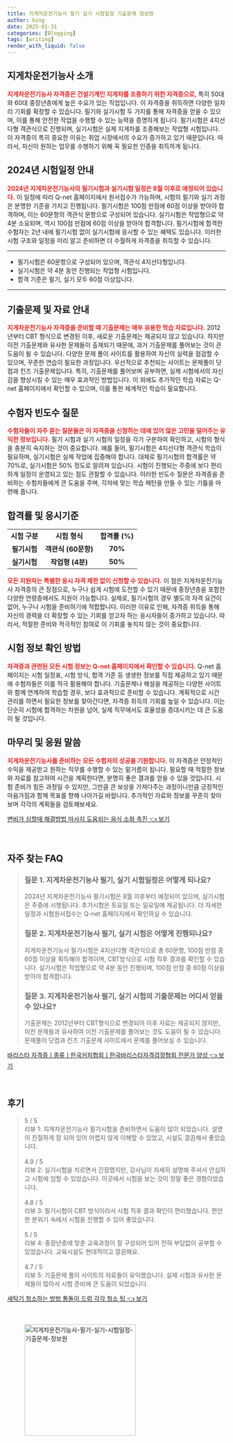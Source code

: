 ```yaml
---
title: 지게차운전기능사 필기 실기 시험일정 기출문제 정보원
author: bing
date: 2025-01-31
categories: [Blogging]
tags: [writing]
render_with_liquid: false
---
```



<h2 id='지게차운전기능사_소개'>지게차운전기능사 소개</h2>

<p><b><span style="color: #ee2323;">지게차운전기능사 자격증은 건설기계인 지게차를 조종하기 위한 자격증으로,<span></b> 특히 50대와 60대 중장년층에게 높은 수요가 있는 직업입니다. 이 자격증을 취득하면 다양한 일자리 기회를 확장할 수 있습니다. 필기와 실기시험 두 가지를 통해 자격증을 얻을 수 있으며, 이를 통해 안전한 작업을 수행할 수 있는 능력을 증명하게 됩니다. 필기시험은 4지선다형 객관식으로 진행되며, 실기시험은 실제 지게차를 조종해보는 작업형 시험입니다. 이 자격증이 특히 중요한 이유는 취업 시장에서의 수요가 증가하고 있기 때문입니다. 따라서, 자신이 원하는 업무를 수행하기 위해 꼭 필요한 인증을 취득하게 됩니다.</p>

<h2 id='2024년_시험일정'>2024년 시험일정 안내</h2>

<p><b><span style="color: #ee2323;">2024년 지게차운전기능사의 필기시험과 실기시험 일정은 8월 이후로 예정되어 있습니다.<span></b> 이 일정에 따라 Q-net 홈페이지에서 원서접수가 가능하며, 시험의 필기와 실기 과정은 분명한 기준을 가지고 진행됩니다. 필기시험은 100점 만점에 60점 이상을 받아야 합격하며, 이는 60문항의 객관식 문항으로 구성되어 있습니다. 실기시험은 작업형으로 약 4분 소요되며, 역시 100점 만점에 60점 이상을 받아야 합격합니다. 필기시험에 합격한 수험자는 2년 내에 필기시험 없이 실기시험에 응시할 수 있는 혜택도 있습니다. 이러한 시험 구조와 일정을 미리 알고 준비하면 더 수월하게 자격증을 취득할 수 있습니다.</p>

<hr />

<ul>
    <li>필기시험은 60문항으로 구성되어 있으며, 객관식 4지선다형입니다.</li>
    <li>실기시험은 약 4분 동안 진행되는 작업형 시험입니다.</li>
    <li>합격 기준은 필기, 실기 모두 60점 이상입니다.</li>
</ul>

<hr />

<h2 id='기출문제_및_자료'>기출문제 및 자료 안내</h2>

<p><b><span style="color: #ee2323;">지게차운전기능사 자격증을 준비할 때 기출문제는 매우 유용한 학습 자료입니다.<span></b> 2012년부터 CBT 형식으로 변경된 이후, 새로운 기출문제는 제공되지 않고 있습니다. 하지만 이전 기출문제와 유사한 문제들이 출제되기 때문에, 과거 기출문제를 풀어보는 것이 큰 도움이 될 수 있습니다. 다양한 문제 풀이 사이트를 활용하여 자신의 실력을 점검할 수 있으며, 꾸준한 연습이 필요한 과정입니다. 우선적으로 추천되는 사이트는 문제풀이 닷컴과 킨즈 기출문제입니다. 특히, 기출문제를 풀어보며 공부하면, 실제 시험에서의 자신감을 향상시킬 수 있는 매우 효과적인 방법입니다. 이 외에도 추가적인 학습 자료는 Q-net 홈페이지에서 확인할 수 있으며, 이를 통한 체계적인 학습이 필요합니다.</p>

<h2 id='수험자_빈도수_질문'>수험자 빈도수 질문</h2>

<p><b><span style="color: #ee2323;">수험자들이 자주 묻는 질문들은 이 자격증을 신청하는 데에 있어 많은 고민을 덜어주는 유익한 정보입니다.<span></b> 필기 시험과 실기 시험의 일정을 각기 구분하여 확인하고, 시험의 형식을 충분히 숙지하는 것이 중요합니다. 예를 들어, 필기시험은 4지선다형 객관식 학습이 필요하며, 실기시험은 실제 작업에 집중해야 합니다. 대체로 필기시험의 합격률은 약 70%로, 실기시험은 50% 정도로 알려져 있습니다. 시험이 진행되는 주중에 보다 편리하게 일정이 운영되고 있는 점도 관찰할 수 있습니다. 이러한 빈도수 질문은 자격증을 준비하는 수험자들에게 큰 도움을 주며, 각자에 맞는 학습 패턴을 만들 수 있는 기틀을 마련해 줍니다.</p>

<h2 id='합격률_및_응시기준'>합격률 및 응시기준</h2>

<table>
    <tr>
        <td style="text-align: center; height: 17px;"><b>시험 구분</b></td>
        <td style="text-align: center; height: 17px;"><b>시험 형식</b></td>
        <td style="text-align: center; height: 17px;"><b>합격률 (%)</b></td>
    </tr>
    <tr>
        <td style="text-align: center; height: 17px;"><b>필기시험</b></td>
        <td style="text-align: center; height: 17px;"><b>객관식 (60문항)</b></td>
        <td style="text-align: center; height: 17px;"><b>70%</b></td>
    </tr>
    <tr>
        <td style="text-align: center; height: 17px;"><b>실기시험</b></td>
        <td style="text-align: center; height: 17px;"><b>작업형 (4분)</b></td>
        <td style="text-align: center; height: 17px;"><b>50%</b></td>
    </tr>
</table>

<p><b><span style="color: #ee2323;">모든 지원자는 특별한 응시 자격 제한 없이 신청할 수 있습니다.<span></b> 이 점은 지게차운전기능사 자격증의 큰 장점으로, 누구나 쉽게 시험에 도전할 수 있기 때문에 중장년층을 포함한 다양한 연령층에서도 지원이 가능합니다. 실제로, 필기시험의 경우 별도의 자격 요건이 없어, 누구나 시험을 준비하기에 적합합니다. 이러한 이유로 인해, 자격증 취득을 통해 자신의 경력을 더 확장할 수 있는 기회를 얻고자 하는 응시자들이 증가하고 있습니다. 따라서, 적절한 준비와 적극적인 참여로 이 기회를 놓치지 않는 것이 중요합니다.</p>

<h2 id='시험_정보_확인'>시험 정보 확인 방법</h2>

<p><b><span style="color: #ee2323;">자격증과 관련된 모든 시험 정보는 Q-net 홈페이지에서 확인할 수 있습니다.<span></b> Q-net 홈페이지는 시험 일정표, 시험 방식, 합격 기준 등 생생한 정보를 직접 제공하고 있기 때문에 수험자들은 이를 적극 활용해야 합니다. 기출문제나 해설을 제공하는 다양한 사이트와 함께 연계하여 학습할 경우, 보다 효과적으로 준비할 수 있습니다. 계획적으로 시간 관리를 하면서 필요한 정보를 찾아간다면, 자격증 취득의 기회를 높일 수 있습니다. 이는 단순히 시험에 합격하는 차원을 넘어, 실제 직무에서도 효율성을 증대시키는 데 큰 도움이 될 것입니다.</p>

<h2 id='마무리_앱해'>마무리 및 응원 말씀</h2>

<p><b><span style="color: #ee2323;">지게차운전기능사를 준비하는 모든 수험자의 성공을 기원합니다.<span></b> 이 자격증은 안정적인 수익을 제공받고 원하는 직무를 수행할 수 있는 밑거름이 됩니다. 필요할 때 적절한 정보와 자료를 참고하여 시간을 계획한다면, 분명히 좋은 결과를 얻을 수 있을 것입니다. 시험 준비가 힘든 과정일 수 있지만, 그만큼 큰 보상을 가져다주는 과정이니만큼 긍정적인 마음가짐과 함께 목표를 향해 나아가길 바랍니다. 추가적인 자료와 정보를 꾸준히 찾아보며 각각의 계획들을 검토해보세요.</p>


<p><a class="click-button" title="변비가 심할때 해결방법 마사지 도움되는 음식 소화 촉진" href="https://adkhouse.github.io/posts/%EB%B3%80%EB%B9%84%EA%B0%80-%EC%8B%AC%ED%95%A0%EB%95%8C-%ED%95%B4%EA%B2%B0%EB%B0%A9%EB%B2%95-%EB%A7%88%EC%82%AC%EC%A7%80-%EB%8F%84%EC%9B%80%EB%90%98%EB%8A%94-%EC%9D%8C%EC%8B%9D-%EC%86%8C%ED%99%94-%EC%B4%89%EC%A7%84/" rel="dofollow">변비가 심할때 해결방법 마사지 도움되는 음식 소화 촉진 👈 보기</a></p><br>
<h2 id='자주_찾는_FAQ'>자주 찾는 FAQ</h2>
<div itemscope="" itemtype="https://schema.org/FAQPage"> 
<blockquote> 
<div itemscope="" itemprop="mainEntity" itemtype="https://schema.org/Question"> 
<h3 itemprop="name">질문 1. 지게차운전기능사 필기, 실기 시험일정은 어떻게 되나요?</h3> 
<div itemscope="" itemprop="acceptedAnswer" itemtype="https://schema.org/Answer"> 
<span itemprop="text"> 
<p>2024년 지게차운전기능사 필기시험은 8월 이후부터 예정되어 있으며, 실기시험은 주중에 시행됩니다. 추가시험은 토요일 또는 일요일에 제공됩니다. 더 자세한 일정과 시험원서접수는 Q-net 홈페이지에서 확인하실 수 있습니다.</p> 
</span> 
</div> 
</div> 

<div itemscope="" itemprop="mainEntity" itemtype="https://schema.org/Question"> 
<h3 itemprop="name">질문 2. 지게차운전기능사 필기, 실기 시험은 어떻게 진행되나요?</h3> 
<div itemscope="" itemprop="acceptedAnswer" itemtype="https://schema.org/Answer"> 
<span itemprop="text"> 
<p>지게차운전기능사 필기시험은 4지선다형 객관식으로 총 60문항, 100점 만점 중 60점 이상을 획득해야 합격이며, CBT방식으로 시험 직후 결과를 확인할 수 있습니다. 실기시험은 작업형으로 약 4분 동안 진행되며, 100점 만점 중 60점 이상을 받아야 합격합니다.</p> 
</span> 
</div> 
</div> 

<div itemscope="" itemprop="mainEntity" itemtype="https://schema.org/Question"> 
<h3 itemprop="name">질문 3. 지게차운전기능사 필기, 실기 시험의 기출문제는 어디서 얻을 수 있나요?</h3> 
<div itemscope="" itemprop="acceptedAnswer" itemtype="https://schema.org/Answer"> 
<span itemprop="text"> 
<p>기출문제는 2012년부터 CBT형식으로 변경되어 이후 자료는 제공되지 않지만, 이전 문제들과 유사하여 이전 기출문제를 풀어보는 것도 도움이 될 수 있습니다. 문제풀이 닷컴과 킨즈 기출문제 사이트에서 문제를 풀어보실 수 있습니다.</p> 
</span> 
</div> 
</div> 

</blockquote> 
</div>
<p><a class="click-button" title="바리스타 자격증ㅣ종류ㅣ한국커피협회ㅣ한국바리스타자격검정협회 전문가 양성" href="https://adkhouse.github.io/posts/%EB%B0%94%EB%A6%AC%EC%8A%A4%ED%83%80-%EC%9E%90%EA%B2%A9%EC%A6%9D%E3%85%A3%EC%A2%85%EB%A5%98%E3%85%A3%ED%95%9C%EA%B5%AD%EC%BB%A4%ED%94%BC%ED%98%91%ED%9A%8C%E3%85%A3%ED%95%9C%EA%B5%AD%EB%B0%94%EB%A6%AC%EC%8A%A4%ED%83%80%EC%9E%90%EA%B2%A9%EA%B2%80%EC%A0%95%ED%98%91%ED%9A%8C-%EC%A0%84%EB%AC%B8%EA%B0%80-%EC%96%91%EC%84%B1/" rel="dofollow">바리스타 자격증ㅣ종류ㅣ한국커피협회ㅣ한국바리스타자격검정협회 전문가 양성 👈 보기</a></p><br>
<h2 id='후기'>후기</h2>
<div itemscope itemtype="https://schema.org/Product">
  <blockquote>
  <div itemprop="review" itemscope itemtype="https://schema.org/Review">
      <div itemprop="reviewRating" itemscope itemtype="https://schema.org/Rating"> <span itemprop="ratingValue">5</span> / <span itemprop="bestRating">5</span> </div>
      <span itemprop="reviewBody">리뷰 1: 지게차운전기능사 필기시험을 준비하면서 도움이 많이 되었습니다. 설명이 친절하게 잘 되어 있어 어렵지 않게 이해할 수 있었고, 시설도 깔끔해서 좋았습니다.</span>
  </div>
  <br>
  <div itemprop="review" itemscope itemtype="https://schema.org/Review">
      <div itemprop="reviewRating" itemscope itemtype="https://schema.org/Rating"> <span itemprop="ratingValue">4.9</span> / <span itemprop="bestRating">5</span> </div>
      <span itemprop="reviewBody">리뷰 2: 실기시험을 치르면서 긴장했지만, 강사님이 자세히 설명해 주셔서 안심하고 시험에 임할 수 있었습니다. 이곳에서 시험을 보는 것이 정말 좋은 경험이었습니다.</span>
  </div>
  <br>
  <div itemprop="review" itemscope itemtype="https://schema.org/Review">
      <div itemprop="reviewRating" itemscope itemtype="https://schema.org/Rating"> <span itemprop="ratingValue">4.8</span> / <span itemprop="bestRating">5</span> </div>
      <span itemprop="reviewBody">리뷰 3: 필기시험이 CBT 방식이라서 시험 직후 결과 확인이 편리했습니다. 편안한 분위기 속에서 시험을 진행할 수 있어 좋았습니다.</span>
  </div>
  <br>
  <div itemprop="review" itemscope itemtype="https://schema.org/Review">
      <div itemprop="reviewRating" itemscope itemtype="https://schema.org/Rating"> <span itemprop="ratingValue">5</span> / <span itemprop="bestRating">5</span> </div>
      <span itemprop="reviewBody">리뷰 4: 중장년층에 맞춘 교육과정이 잘 구성되어 있어 전혀 부담없이 공부할 수 있었습니다. 교육시설도 현대적이고 깔끔해요.</span>
  </div>
  <br>
  <div itemprop="review" itemscope itemtype="https://schema.org/Review">
      <div itemprop="reviewRating" itemscope itemtype="https://schema.org/Rating"> <span itemprop="ratingValue">4.7</span> / <span itemprop="bestRating">5</span> </div>
      <span itemprop="reviewBody">리뷰 5: 기출문제 풀이 사이트의 자료들이 유익했습니다. 실제 시험과 유사한 문제들이 많아서 시험 준비에 큰 도움이 되었습니다.</span>
  </div>
  </blockquote>
</div>
<p><a class="click-button" title="세탁기 청소하는 방법 통돌이 드럼 각각 청소 팁" href="https://adkhouse.github.io/posts/%EC%84%B8%ED%83%81%EA%B8%B0-%EC%B2%AD%EC%86%8C%ED%95%98%EB%8A%94-%EB%B0%A9%EB%B2%95-%ED%86%B5%EB%8F%8C%EC%9D%B4-%EB%93%9C%EB%9F%BC-%EA%B0%81%EA%B0%81-%EC%B2%AD%EC%86%8C-%ED%8C%81/" rel="dofollow">세탁기 청소하는 방법 통돌이 드럼 각각 청소 팁 👈 보기</a></p><br>
<figure class="image"><img src="https://adkhouse.github.io/assets/img/thumbnail/지게차운전기능사-필기-실기-시험일정-기출문제-정보원.webp" alt="지게차운전기능사-필기-실기-시험일정-기출문제-정보원" width="256" height="256"></figure>